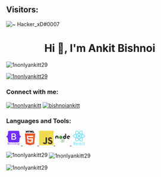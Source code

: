 

## Visitors:
![~ Hacker_xD#0007](https://profile-counter.glitch.me/1nonlyankitt29/count.svg)
<h1 align="center">Hi 👋, I'm Ankit Bishnoi</h1>


<p align="left"> <img src="https://komarev.com/ghpvc/?username=1nonlyankitt29&label=Profile%20views&color=0e75b6&style=flat" alt="1nonlyankitt29" /> </p>

<p align="left"> <a href="https://github.com/ryo-ma/github-profile-trophy"><img src="https://github-profile-trophy.vercel.app/?username=1nonlyankitt29" alt="1nonlyankitt29" /></a> </p>

<h3 align="left">Connect with me:</h3>
<p align="left">
<a href="https://instagram.com/1nonlyankitt" target="blank"><img align="center" src="https://raw.githubusercontent.com/rahuldkjain/github-profile-readme-generator/master/src/images/icons/Social/instagram.svg" alt="1nonlyankitt" height="30" width="40" /></a>
<a href="https://discord.gg/bishnoiankitt" target="blank"><img align="center" src="https://raw.githubusercontent.com/rahuldkjain/github-profile-readme-generator/master/src/images/icons/Social/discord.svg" alt="bishnoiankitt" height="30" width="40" /></a>
</p>

<h3 align="left">Languages and Tools:</h3>
<p align="left"> <a href="https://getbootstrap.com" target="_blank" rel="noreferrer"> <img src="https://raw.githubusercontent.com/devicons/devicon/master/icons/bootstrap/bootstrap-plain-wordmark.svg" alt="bootstrap" width="40" height="40"/> </a> <a href="https://www.w3.org/html/" target="_blank" rel="noreferrer"> <img src="https://raw.githubusercontent.com/devicons/devicon/master/icons/html5/html5-original-wordmark.svg" alt="html5" width="40" height="40"/> </a> <a href="https://developer.mozilla.org/en-US/docs/Web/JavaScript" target="_blank" rel="noreferrer"> <img src="https://raw.githubusercontent.com/devicons/devicon/master/icons/javascript/javascript-original.svg" alt="javascript" width="40" height="40"/> </a> <a href="https://nodejs.org" target="_blank" rel="noreferrer"> <img src="https://raw.githubusercontent.com/devicons/devicon/master/icons/nodejs/nodejs-original-wordmark.svg" alt="nodejs" width="40" height="40"/> </a> <a href="https://reactjs.org/" target="_blank" rel="noreferrer"> <img src="https://raw.githubusercontent.com/devicons/devicon/master/icons/react/react-original-wordmark.svg" alt="react" width="40" height="40"/> </a> </p>

<p><img align="left" src="https://github-readme-stats.vercel.app/api/top-langs?username=1nonlyankitt29&show_icons=true&locale=en&layout=compact" alt="1nonlyankitt29" /></p>

<p>&nbsp;<img align="center" src="https://github-readme-stats.vercel.app/api?username=1nonlyankitt29&show_icons=true&locale=en" alt="1nonlyankitt29" /></p>

<p><img align="center" src="https://github-readme-streak-stats.herokuapp.com/?user=1nonlyankitt29&" alt="1nonlyankitt29" /></p>
